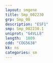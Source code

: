 ```yaml
---
layout: smgene
title: Smp_002230
grp: Smp_00
description: "ESF1"
smp: Smp_002230.1
uniprot: "G4VLL8"
length:  1809
cdd: "COG5638"
kk: ns
categories: sm
---
```

